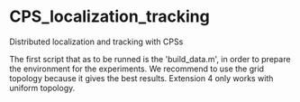 # CPS_localization_tracking
Distributed localization and tracking with CPSs

The first script that as to be runned is the 'build_data.m', in order to
prepare the environment for the experiments. We recommend to use the grid
topology because it gives the best results. 
Extension 4 only works with uniform topology.

